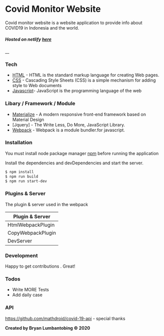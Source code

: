 # Covid Monitor Website
Covid monitor website is a website application to provide info about COVID19 in Indonesia and the world.

##### Hosted on netlify [here](http://coronavirusdisease.netlify.app/)

__

### Tech
* [HTML](https://www.w3schools.com/html/html_intro.asp) - HTML is the standard markup language for creating Web pages.
* [CSS](https://www.w3.org/Style/CSS/Overview.en.html) - Cascading Style Sheets (CSS) is a simple mechanism for adding style to Web documents
* [Javascript](https://en.wikipedia.org/wiki/JavaScript)- JavaScript is the programming language of the web

### Libary / Framework / Module
* [Materialize](https://materializecss.com/) - A modern responsive front-end framework based on Material Design
* [Jquery] - The Write Less, Do More, JavaScript Library.
* [Webpack](https://webpack.js.org/) - Webpack is a module bundler.for javascript.

### Installation

You must install node package manager [npm](https://nodejs.org/en/download/) before running the application

Install the dependencies and devDependencies and start the server.

```sh
$ npm install 
$ npm run build
$ npm run start-dev
```



### Plugins & Server

The plugin & server used in the webpack

| Plugin & Server | 
| ------ |
| HtmlWebpackPlugin | 
| CopyWebpackPlugin | 
| DevServer | 




### Development

Happy to get contributions . Great!




### Todos

 - Write MORE Tests
 - Add daily case

### API
https://github.com/mathdroid/covid-19-api - special thanks



**Created by Bryan Lumbantobing &copy; 2020**

